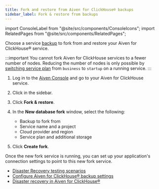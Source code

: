 ```yaml
---
title: Fork and restore from Aiven for ClickHouse® backups
sidebar_label: Fork & restore from backups
---
```


import ConsoleLabel from "@site/src/components/ConsoleIcons";
import RelatedPages from "@site/src/components/RelatedPages";

Choose a service [backup](/docs/products/clickhouse/concepts/disaster-recovery#service-backup) to fork from and restore your Aiven for ClickHouse® service.

:::important
You cannot fork Aiven for ClickHouse services to a fewer number of nodes.
Reducing the number of nodes is only possible by [switching service plan](/docs/platform/howto/scale-services) from `business` to `startup` on a running service.
:::

1. Log in to the [Aiven Console](https://console.aiven.io) and go to your Aiven for
   ClickHouse service.
1. Click <ConsoleLabel name="backups"/> in the sidebar.
1. Click **Fork & restore**.
1. In the **New database fork** window, select the following:

   - Backup to fork from
   - Service name and a project
   - Cloud provider and region
   - Service plan and additional storage

1. Click **Create fork**.

Once the new fork service is running, you can set up your application's connection settings
to point to this new fork service.

<RelatedPages/>

- [Disaster Recovery testing scenarios](/docs/platform/concepts/disaster-recovery-test-scenarios)
- [Configure Aiven for ClickHouse® backup settings](/docs/products/clickhouse/howto/configure-backup)
- [Disaster recovery in Aiven for ClickHouse®](/docs/products/clickhouse/concepts/disaster-recovery)
